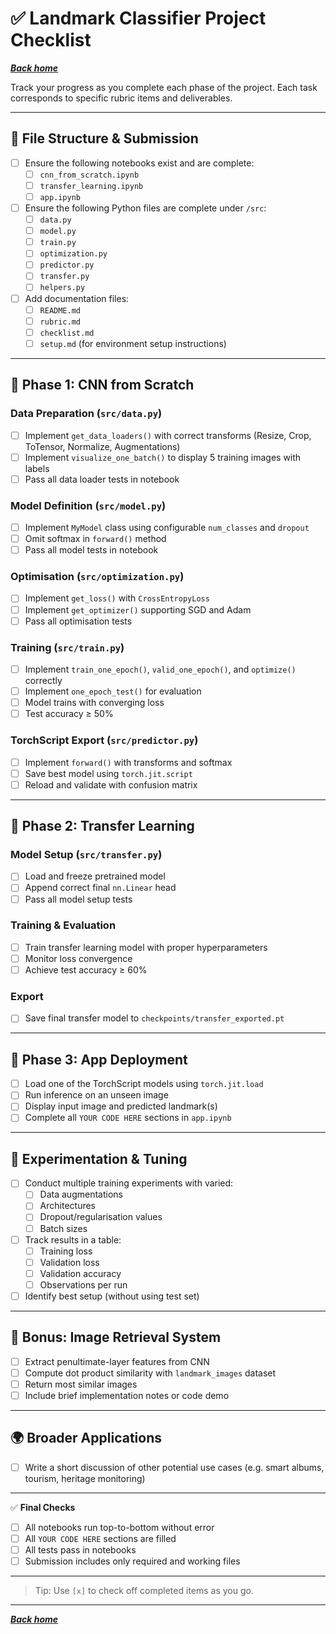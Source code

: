 # ✅ Landmark Classifier Project Checklist


***[Back home](/README.md)***

Track your progress as you complete each phase of the project. Each task corresponds to specific rubric items and deliverables.

---

## 📁 File Structure & Submission

- [ ] Ensure the following notebooks exist and are complete:
  - [ ] `cnn_from_scratch.ipynb`
  - [ ] `transfer_learning.ipynb`
  - [ ] `app.ipynb`
- [ ] Ensure the following Python files are complete under `/src`:
  - [ ] `data.py`
  - [ ] `model.py`
  - [ ] `train.py`
  - [ ] `optimization.py`
  - [ ] `predictor.py`
  - [ ] `transfer.py`
  - [ ] `helpers.py`
- [ ] Add documentation files:
  - [ ] `README.md`
  - [ ] `rubric.md`
  - [ ] `checklist.md`
  - [ ] `setup.md` (for environment setup instructions)

---

## 🧠 Phase 1: CNN from Scratch

### Data Preparation (`src/data.py`)
- [ ] Implement `get_data_loaders()` with correct transforms (Resize, Crop, ToTensor, Normalize, Augmentations)
- [ ] Implement `visualize_one_batch()` to display 5 training images with labels
- [ ] Pass all data loader tests in notebook

### Model Definition (`src/model.py`)
- [ ] Implement `MyModel` class using configurable `num_classes` and `dropout`
- [ ] Omit softmax in `forward()` method
- [ ] Pass all model tests in notebook

### Optimisation (`src/optimization.py`)
- [ ] Implement `get_loss()` with `CrossEntropyLoss`
- [ ] Implement `get_optimizer()` supporting SGD and Adam
- [ ] Pass all optimisation tests

### Training (`src/train.py`)
- [ ] Implement `train_one_epoch()`, `valid_one_epoch()`, and `optimize()` correctly
- [ ] Implement `one_epoch_test()` for evaluation
- [ ] Model trains with converging loss
- [ ] Test accuracy ≥ 50%

### TorchScript Export (`src/predictor.py`)
- [ ] Implement `forward()` with transforms and softmax
- [ ] Save best model using `torch.jit.script`
- [ ] Reload and validate with confusion matrix

---

## 🔁 Phase 2: Transfer Learning

### Model Setup (`src/transfer.py`)
- [ ] Load and freeze pretrained model
- [ ] Append correct final `nn.Linear` head
- [ ] Pass all model setup tests

### Training & Evaluation
- [ ] Train transfer learning model with proper hyperparameters
- [ ] Monitor loss convergence
- [ ] Achieve test accuracy ≥ 60%

### Export
- [ ] Save final transfer model to `checkpoints/transfer_exported.pt`

---

## 📱 Phase 3: App Deployment

- [ ] Load one of the TorchScript models using `torch.jit.load`
- [ ] Run inference on an unseen image
- [ ] Display input image and predicted landmark(s)
- [ ] Complete all `YOUR CODE HERE` sections in `app.ipynb`

---

## 🧪 Experimentation & Tuning

- [ ] Conduct multiple training experiments with varied:
  - [ ] Data augmentations
  - [ ] Architectures
  - [ ] Dropout/regularisation values
  - [ ] Batch sizes
- [ ] Track results in a table:
  - [ ] Training loss
  - [ ] Validation loss
  - [ ] Validation accuracy
  - [ ] Observations per run
- [ ] Identify best setup (without using test set)

---

## 🧠 Bonus: Image Retrieval System

- [ ] Extract penultimate-layer features from CNN
- [ ] Compute dot product similarity with `landmark_images` dataset
- [ ] Return most similar images
- [ ] Include brief implementation notes or code demo

---

## 🌍 Broader Applications

- [ ] Write a short discussion of other potential use cases (e.g. smart albums, tourism, heritage monitoring)

---

✅ **Final Checks**
- [ ] All notebooks run top-to-bottom without error
- [ ] All `YOUR CODE HERE` sections are filled
- [ ] All tests pass in notebooks
- [ ] Submission includes only required and working files

---

> Tip: Use `[x]` to check off completed items as you go.
___

***[Back home](/README.md)***